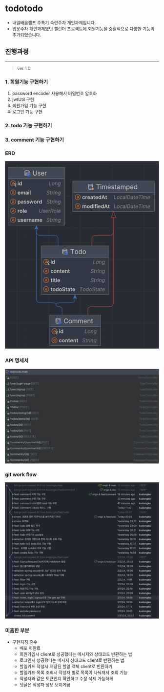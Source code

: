 # todotodo
- 내일배움캠프 주특기 숙련주차 개인과제입니다.
- 입문주차 개인과제였던 캘린더 프로젝트에 회원기능을 중점적으로 다양한 기능이 추가되었습니다.

## 진행과정

---

> ver 1.0

### 1. 회원기능 구현하기
1. password encoder 사용해서 비밀번호 암호화
2. jwtUtil 구현
3. 회원가입 기능 구현
4. 로그인 기능 구현
### 2. todo 기능 구현하기
### 3. comment 기능 구현하기
### ERD

![img.png](img.png)

### API 명세서

![img_1.png](img_1.png)

### git work flow

![img_2.png](img_2.png)

### 미흡한 부분

- 구현지침 준수
  - 배포 미완료
  - 회원가입시 client로 성공했다는 메시지와 상태코드 반환하는 법
  - 로그인시 성공했다는 메시지 상태코드 client로 반환하는 법
  - 할일카드 작성시 저장된 할일 객체 client로 반환하기
  - 할일카드 목록 조회시 작성자 별로 목록이 나눠져서 조회 기능
  - 작성자와 같은 토큰인지 확인하고 수정 삭제 가능하게
  - 댓글은 작성자 정보 보이게끔